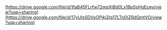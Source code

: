 [https://drive.google.com/file/d/1faB45FLrfw72mpXjBd0Lx1Bp5sHgEcey/view?usp=sharing](https://drive.google.com/file/d/17yUIsSDVsOPjkj2Ig17LTn0IZRdQmtVO/view?usp=sharing)
